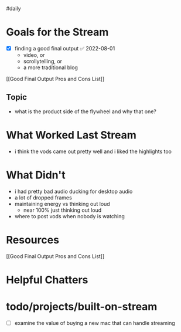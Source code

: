 #daily

# Goals for the Stream

- [x] finding a good final output ✅ 2022-08-01
	- video, or
	- scrollytelling, or
	- a more traditional blog

[[Good Final Output Pros and Cons List]]

## Topic

- what is the product side of the flywheel and why that one?

# What Worked Last Stream

- i think the vods came out pretty well and i liked the highlights too

# What Didn't
- i had pretty bad audio ducking for desktop audio
- a lot of dropped frames
- maintaining energy vs thinking out loud
	- near 100% just thinking out loud
- where to post vods when nobody is watching

# Resources

[[Good Final Output Pros and Cons List]]

# Helpful Chatters


# todo/projects/built-on-stream

- [ ] examine the value of buying a new mac that can handle streaming
